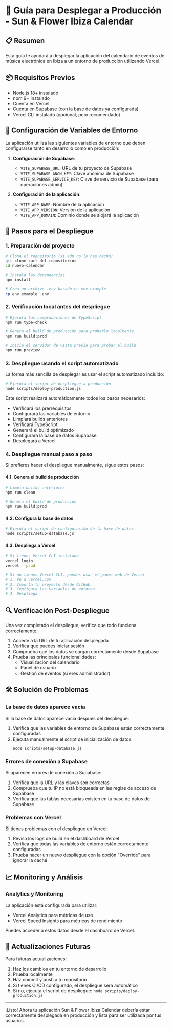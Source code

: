 # 🚀 Guía para Desplegar a Producción - Sun & Flower Ibiza Calendar

## 📋 Resumen

Esta guía te ayudará a desplegar la aplicación del calendario de eventos de música electrónica en Ibiza a un entorno de producción utilizando Vercel.

## 📦 Requisitos Previos

- Node.js 18+ instalado
- npm 9+ instalado
- Cuenta en Vercel
- Cuenta en Supabase (con la base de datos ya configurada)
- Vercel CLI instalado (opcional, pero recomendado)

## 🔑 Configuración de Variables de Entorno

La aplicación utiliza las siguientes variables de entorno que deben configurarse tanto en desarrollo como en producción:

1. **Configuración de Supabase**:
   - `VITE_SUPABASE_URL`: URL de tu proyecto de Supabase
   - `VITE_SUPABASE_ANON_KEY`: Clave anónima de Supabase
   - `VITE_SUPABASE_SERVICE_KEY`: Clave de servicio de Supabase (para operaciones admin)

2. **Configuración de la aplicación**:
   - `VITE_APP_NAME`: Nombre de la aplicación
   - `VITE_APP_VERSION`: Versión de la aplicación
   - `VITE_APP_DOMAIN`: Dominio donde se alojará la aplicación

## 🚀 Pasos para el Despliegue

### 1. Preparación del proyecto

```bash
# Clona el repositorio (si aún no lo has hecho)
git clone <url-del-repositorio>
cd nuevo-calendar

# Instala las dependencias
npm install

# Crea un archivo .env basado en env.example
cp env.example .env
```

### 2. Verificación local antes del despliegue

```bash
# Ejecuta las comprobaciones de TypeScript
npm run type-check

# Genera el build de producción para probarlo localmente
npm run build:prod

# Inicia el servidor de vista previa para probar el build
npm run preview
```

### 3. Despliegue usando el script automatizado

La forma más sencilla de desplegar es usar el script automatizado incluido:

```bash
# Ejecuta el script de despliegue a producción
node scripts/deploy-production.js
```

Este script realizará automáticamente todos los pasos necesarios:
- Verificará los prerrequisitos
- Configurará las variables de entorno
- Limpiará builds anteriores
- Verificará TypeScript
- Generará el build optimizado
- Configurará la base de datos Supabase
- Desplegará a Vercel

### 4. Despliegue manual paso a paso

Si prefieres hacer el despliegue manualmente, sigue estos pasos:

#### 4.1. Genera el build de producción

```bash
# Limpia builds anteriores
npm run clean

# Genera el build de producción
npm run build:prod
```

#### 4.2. Configura la base de datos

```bash
# Ejecuta el script de configuración de la base de datos
node scripts/setup-database.js
```

#### 4.3. Despliega a Vercel

```bash
# Si tienes Vercel CLI instalado
vercel login
vercel --prod

# Si no tienes Vercel CLI, puedes usar el panel web de Vercel
# 1. Ve a vercel.com
# 2. Importa tu proyecto desde GitHub
# 3. Configura las variables de entorno
# 4. Despliega
```

## 🔍 Verificación Post-Despliegue

Una vez completado el despliegue, verifica que todo funciona correctamente:

1. Accede a la URL de tu aplicación desplegada
2. Verifica que puedes iniciar sesión
3. Comprueba que los datos se cargan correctamente desde Supabase
4. Prueba las principales funcionalidades:
   - Visualización del calendario
   - Panel de usuario
   - Gestión de eventos (si eres administrador)

## 🛠️ Solución de Problemas

### La base de datos aparece vacía

Si la base de datos aparece vacía después del despliegue:

1. Verifica que las variables de entorno de Supabase están correctamente configuradas
2. Ejecuta manualmente el script de inicialización de datos:
   ```bash
   node scripts/setup-database.js
   ```

### Errores de conexión a Supabase

Si aparecen errores de conexión a Supabase:

1. Verifica que la URL y las claves son correctas
2. Comprueba que tu IP no está bloqueada en las reglas de acceso de Supabase
3. Verifica que las tablas necesarias existen en tu base de datos de Supabase

### Problemas con Vercel

Si tienes problemas con el despliegue en Vercel:

1. Revisa los logs de build en el dashboard de Vercel
2. Verifica que todas las variables de entorno están correctamente configuradas
3. Prueba hacer un nuevo despliegue con la opción "Override" para ignorar la caché

## 📈 Monitoring y Análisis

### Analytics y Monitoring

La aplicación está configurada para utilizar:
- Vercel Analytics para métricas de uso
- Vercel Speed Insights para métricas de rendimiento

Puedes acceder a estos datos desde el dashboard de Vercel.

## 🔄 Actualizaciones Futuras

Para futuras actualizaciones:

1. Haz los cambios en tu entorno de desarrollo
2. Prueba localmente
3. Haz commit y push a tu repositorio
4. Si tienes CI/CD configurado, el despliegue será automático
5. Si no, ejecuta el script de despliegue: `node scripts/deploy-production.js`

---

¡Listo! Ahora tu aplicación Sun & Flower Ibiza Calendar debería estar correctamente desplegada en producción y lista para ser utilizada por tus usuarios. 
